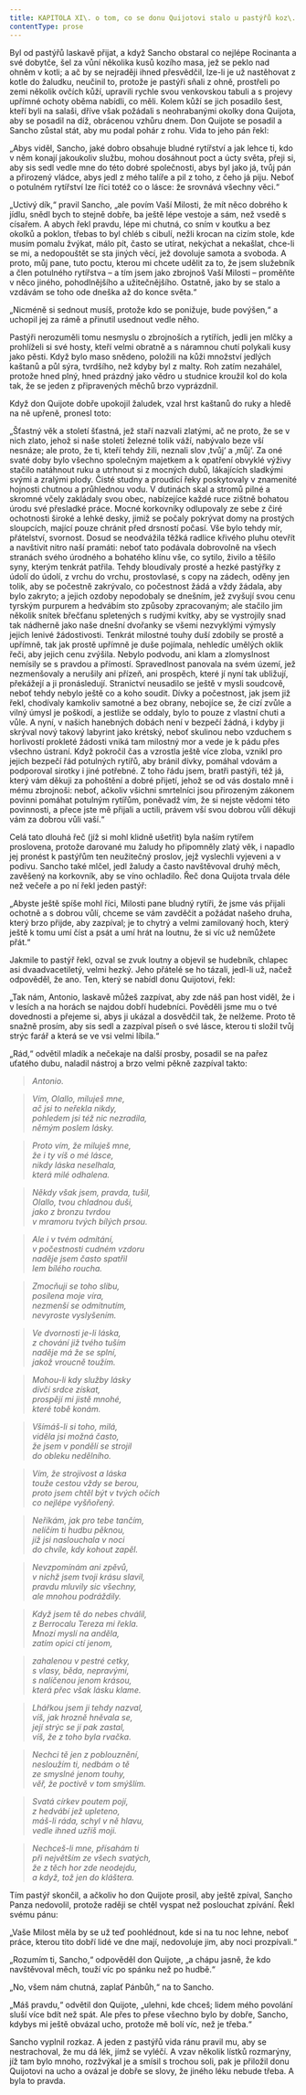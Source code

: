 ```yaml
---
title: KAPITOLA XI\. o tom, co se donu Quijotovi stalo u pastýřů koz\.
contentType: prose
---
```


<section>

Byl od pastýřů laskavě přijat, a když Sancho obstaral co nejlépe Rocinanta a své dobytče, šel za vůní několika kusů kozího masa, jež se peklo nad ohněm v kotli; a ač by se nejraději ihned přesvědčil, lze-li je už nastěhovat z kotle do žaludku, neučinil to, protože je pastýři sňali z ohně, prostřeli po zemi několik ovčích kůží, upravili rychle svou venkovskou tabuli a s projevy upřímné ochoty oběma nabídli, co měli. Kolem kůží se jich posadilo šest, kteří byli na salaši, dříve však požádali s neohrabanými okolky dona Quijota, aby se posadil na díž, obrácenou vzhůru dnem. Don Quijote se posadil a Sancho zůstal stát, aby mu podal pohár z rohu. Vida to jeho pán řekl:

„Abys viděl, Sancho, jaké dobro obsahuje bludné rytířství a jak lehce ti, kdo v něm konají jakoukoliv službu, mohou dosáhnout poct a úcty světa, přeji si, aby sis sedl vedle mne do této dobré společnosti, abys byl jako já, tvůj pán a přirozený vládce, abys jedl z mého talíře a pil z toho, z čeho já piju. Neboť o potulném rytířství lze říci totéž co o lásce: že srovnává všechny věci.“

„Uctivý dík,“ pravil Sancho, „ale povím Vaší Milosti, že mít něco dobrého k jídlu, snědl bych to stejně dobře, ba ještě lépe vestoje a sám, než vsedě s císařem. A abych řekl pravdu, lépe mi chutná, co sním v koutku a bez okolků a poklon, třebas to byl chléb s cibulí, nežli krocan na cizím stole, kde musím pomalu žvýkat, málo pít, často se utírat, nekýchat a nekašlat, chce-li se mi, a nedopouštět se sta jiných věcí, jež dovoluje samota a svoboda. A proto, můj pane, tuto poctu, kterou mi chcete udělit za to, že jsem služebník a člen potulného rytířstva – a tím jsem jako zbrojnoš Vaší Milosti – proměňte v něco jiného, pohodlnějšího a užitečnějšího. Ostatně, jako by se stalo a vzdávám se toho ode dneška až do konce světa.“

„Nicméně si sednout musíš, protože kdo se ponižuje, bude povýšen,“ a uchopil jej za rámě a přinutil usednout vedle něho.

Pastýři nerozuměli tomu nesmyslu o zbrojnoších a rytířích, jedli jen mlčky a prohlíželi si své hosty, kteří velmi obratně a s náramnou chutí polykali kusy jako pěsti. Když bylo maso snědeno, položili na kůži množství jedlých kaštanů a půl sýra, tvrdšího, než kdyby byl z malty. Roh zatím nezahálel, protože hned plný, hned prázdný jako vědro u studnice kroužil kol do kola tak, že se jeden z připravených měchů brzo vyprázdnil.

Když don Quijote dobře upokojil žaludek, vzal hrst kaštanů do ruky a hledě na ně upřeně, pronesl toto:

„Šťastný věk a století šťastná, jež staří nazvali zlatými, ač ne proto, že se v nich zlato, jehož si naše století železné tolik váží, nabývalo beze vší nesnáze; ale proto, že ti, kteří tehdy žili, neznali slov ‚tvůj‘ a ‚můj‘. Za oné svaté doby bylo všechno společným majetkem a k opatření obvyklé výživy stačilo natáhnout ruku a utrhnout si z mocných dubů, lákajících sladkými svými a zralými plody. Čisté studny a proudící řeky poskytovaly v znamenité hojnosti chutnou a průhlednou vodu. V dutinách skal a stromů pilné a skromné včely zakládaly svou obec, nabízejíce každé ruce zištně bohatou úrodu své přesladké práce. Mocné korkovníky odlupovaly ze sebe z čiré ochotnosti široké a lehké desky, jimiž se počaly pokrývat domy na prostých sloupcích, mající pouze chránit před drsností počasí. Vše bylo tehdy mír, přátelství, svornost. Dosud se neodvážila těžká radlice křivého pluhu otevřít a navštívit nitro naší pramáti: neboť tato podávala dobrovolně na všech stranách svého úrodného a bohatého klínu vše, co sytilo, živilo a těšilo syny, kterým tenkrát patřila. Tehdy bloudívaly prosté a hezké pastýřky z údolí do údolí, z vrchu do vrchu, prostovlasé, s copy na zádech, oděny jen tolik, aby se počestně zakrývalo, co počestnost žádá a vždy žádala, aby bylo zakryto; a jejich ozdoby nepodobaly se dnešním, jež zvyšují svou cenu tyrským purpurem a hedvábím sto způsoby zpracovaným; ale stačilo jim několik snítek břečťanu spletených s rudými kvítky, aby se vystrojily snad tak nádherně jako naše dnešní dvořanky se všemi nezvyklými výmysly jejich lenivé žádostivosti. Tenkrát milostné touhy duší zdobily se prostě a upřímně, tak jak prostě upřímně je duše pojímala, nehledíc umělých oklik řeči, aby jejich cenu zvýšila. Nebylo podvodu, ani klam a zlomyslnost nemísily se s pravdou a přímostí. Spravedlnost panovala na svém území, jež nezmenšovaly a nerušily ani přízeň, ani prospěch, které jí nyní tak ubližují, překážejí a ji pronásledují. Stranictví neusadilo se ještě v mysli soudcově, neboť tehdy nebylo ještě co a koho soudit. Dívky a počestnost, jak jsem již řekl, chodívaly kamkoliv samotné a bez obrany, nebojíce se, že cizí zvůle a vilný úmysl je poškodí, a jestliže se oddaly, bylo to pouze z vlastní chuti a vůle. A nyní, v našich hanebných dobách není v bezpečí žádná, i kdyby ji skrýval nový takový labyrint jako krétský, neboť skulinou nebo vzduchem s horlivostí prokleté žádosti vniká tam milostný mor a vede je k pádu přes všechno ústraní. Když pokročil čas a vzrostla ještě více zloba, vznikl pro jejich bezpečí řád potulných rytířů, aby bránil dívky, pomáhal vdovám a podporoval sirotky i jiné potřebné. Z toho řádu jsem, bratři pastýři, též já, který vám děkuji za pohoštění a dobré přijetí, jehož se od vás dostalo mně i mému zbrojnoši: neboť, ačkoliv všichni smrtelníci jsou přirozeným zákonem povinni pomáhat potulným rytířům, poněvadž vím, že si nejste vědomi této povinnosti, a přece jste mě přijali a uctili, právem vší svou dobrou vůlí děkuji vám za dobrou vůli vaší.“

Celá tato dlouhá řeč (jíž si mohl klidně ušetřit) byla naším rytířem proslovena, protože darované mu žaludy ho připomněly zlatý věk, i napadlo jej pronést k pastýřům ten neužitečný proslov, jejž vyslechli vyjeveni a v podivu. Sancho také mlčel, jedl žaludy a často navštěvoval druhý měch, zavěšený na korkovník, aby se víno ochladilo. Řeč dona Quijota trvala déle než večeře a po ní řekl jeden pastýř:

„Abyste ještě spíše mohl říci, Milosti pane bludný rytíři, že jsme vás přijali ochotně a s dobrou vůlí, chceme se vám zavděčit a požádat našeho druha, který brzo přijde, aby zazpíval; je to chytrý a velmi zamilovaný hoch, který ještě k tomu umí číst a psát a umí hrát na loutnu, že si víc už nemůžete přát.“

Jakmile to pastýř řekl, ozval se zvuk loutny a objevil se hudebník, chlapec asi dvaadvacetiletý, velmi hezký. Jeho přátelé se ho tázali, jedl-li už, načež odpověděl, že ano. Ten, který se nabídl donu Quijotovi, řekl:

„Tak nám, Antonio, laskavě můžeš zazpívat, aby zde náš pan host viděl, že i v lesích a na horách se najdou dobří hudebníci. Pověděli jsme mu o tvé dovednosti a přejeme si, abys ji ukázal a dosvědčil tak, že nelžeme. Proto tě snažně prosím, aby sis sedl a zazpíval píseň o své lásce, kterou ti složil tvůj strýc farář a která se ve vsi velmi líbila.“

„Rád,“ odvětil mladík a nečekaje na další prosby, posadil se na pařez uťatého dubu, naladil nástroj a brzo velmi pěkně zazpíval takto:

> _Antonio._

> _Vím, Olallo, miluješ mne,  
> ač jsi to neřekla nikdy,  
> pohledem jsi též nic nezradila,  
> němým poslem lásky._

> _Proto vím, že miluješ mne,  
> že i ty víš o mé lásce,  
> nikdy láska neselhala,  
> která milé odhalena._

> _Někdy však jsem, pravda, tušil,  
> Olallo, tvou chladnou duši,  
> jako z bronzu tvrdou  
> v mramoru tvých bílých prsou._

> _Ale i v tvém odmítání,  
> v počestnosti cudném vzdoru  
> naděje jsem často spatřil  
> lem bílého roucha._

> _Zmocňuji se toho slibu,  
> posílena moje víra,  
> nezmenší se odmítnutím,  
> nevyroste vyslyšením._

> _Ve dvornosti je-li láska,  
> z chování již tvého tuším  
> naděje má že se splní,  
> jakož vroucně toužím._

> _Mohou-li kdy služby lásky  
> dívčí srdce získat,  
> prospějí mi jistě mnohé,  
> které tobě konám._

> _Všímáš-li si toho, milá,  
> viděla jsi možná často,  
> že jsem v pondělí se strojil  
> do obleku nedělního._

> _Vím, že strojivost a láska  
> touže cestou vždy se berou,  
> proto jsem chtěl být v tvých očích  
> co nejlépe vyšňořený._

> _Neříkám, jak pro tebe tančím,  
> nelíčím ti hudbu pěknou,  
> jíž jsi naslouchala v noci  
> do chvíle, kdy kohout zapěl._

> _Nevzpomínám ani zpěvů,  
> v nichž jsem tvoji krásu slavil,  
> pravdu mluvily sic všechny,  
> ale mnohou podráždily._

> _Když jsem tě do nebes chválil,  
> z Berrocalu Tereza mi řekla.  
> Mnozí myslí na anděla,  
> zatím opici ctí jenom,_

> _zahalenou v pestré cetky,  
> s vlasy, běda, nepravými,  
> s nalíčenou jenom krásou,  
> která přec však lásku klame._

> _Lhářkou jsem ji tehdy nazval,  
> víš, jak hrozně hněvala se,  
> její strýc se jí pak zastal,  
> víš, že z toho byla rvačka._

> _Nechci tě jen z poblouznění,  
> nesloužím ti, nedbám o tě  
> ze smyslné jenom touhy,  
> věř, že poctivě v tom smýšlím._

> _Svatá církev poutem pojí,  
> z hedvábí jež upleteno,  
> máš-li ráda, schyl v ně hlavu,  
> vedle ihned uzříš moji._

> _Nechceš-li mne, přísahám ti  
> při největším ze všech svatých,  
> že z těch hor zde neodejdu,  
> a když, tož jen do kláštera._

Tím pastýř skončil, a ačkoliv ho don Quijote prosil, aby ještě zpíval, Sancho Panza nedovolil, protože raději se chtěl vyspat než poslouchat zpívání. Řekl svému pánu:

„Vaše Milost měla by se už teď poohlédnout, kde si na tu noc lehne, neboť práce, kterou tito dobří lidé ve dne mají, nedovoluje jim, aby noci prozpívali.“

„Rozumím ti, Sancho,“ odpověděl don Quijote, „a chápu jasně, že kdo navštěvoval měch, touží víc po spánku než po hudbě.“

„No, všem nám chutná, zaplať Pánbůh,“ na to Sancho.

„Máš pravdu,“ odvětil don Quijote, „ulehni, kde chceš; lidem mého povolání sluší více bdít než spát. Ale přes to přese všechno bylo by dobře, Sancho, kdybys mi ještě obvázal ucho, protože mě bolí víc, než je třeba.“

Sancho vyplnil rozkaz. A jeden z pastýřů vida ránu pravil mu, aby se nestrachoval, že mu dá lék, jímž se vyléčí. A vzav několik lístků rozmarýny, jíž tam bylo mnoho, rozžvýkal je a smísil s trochou soli, pak je přiložil donu Quijotovi na ucho a ovázal je dobře se slovy, že jiného léku nebude třeba. A byla to pravda.

</section>
